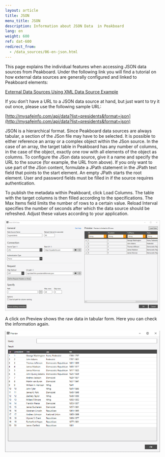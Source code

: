 ```yaml
---
layout: article
title: JSON
menu_title: JSON
description: Information about JSON Data  in Peakboard
lang: en
weight: 600
ref: dat-600
redirect_from:
  - /data_sources/06-en-json.html
---
```

This page explains the individual features when accessing JSON data sources from Peakboard. Under the following link you will find a tutorial on how external data sources are generally configured and linked to Peakboard elements:

[External Data Sources Using XML Data Source Example](/tutorials/03-en-xml-data.html)

If you don’t have a URL to a JSON data source at hand, but just want to try it out once, please use the following sample URL:

[http://mysafeinfo.com/api/data?list=presidents&format=json](http://mysafeinfo.com/api/data?list=presidents&format=json)

JSON is a hierarchical format. Since Peakboard data sources are always tabular, a section of the JSon file may have to be selected. It is possible to either reference an array or a complex object within the JSon source. In the case of an array, the target table in Peakboard has any number of columns, in the case of the object, exactly one row with all elements of the object as columns. To configure the JSon data source, give it a name and specify the URL to the source (for example, the URL from above). If you only want to use part of the JSon content, formulate a JPath statement in the JPath text field that points to the start element. An empty JPath starts the root element. User and password fields must be filled in if the source requires authentication.

To publish the metadata within Peakboard, click Load Columns. The table with the target columns is then filled according to the specifications. The Max Items field limits the number of rows to a certain value. Reload Interval specifies the number of seconds after which the data source should be refreshed. Adjust these values according to your application.

![JSON Add Data Dialojso](/assets/images/data-sources/json/json-add-data-dialog.png)

A click on Preview shows the raw data in tabular form. Here you can check the information again.

![JSON Preview Data](/assets/images/data-sources/json/json-preview-data.png)
